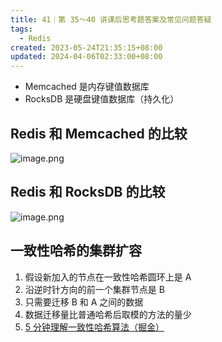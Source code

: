 ```yaml
---
title: 41｜第 35～40 讲课后思考题答案及常见问题答疑
tags:
  - Redis
created: 2023-05-24T21:35:15+08:00
updated: 2024-04-06T02:33:00+08:00
---
```


- Memcached 是内存键值数据库
- RocksDB 是硬盘键值数据库（持久化）

## Redis 和 Memcached 的比较

![image.png](https://cdn.jsdelivr.net/gh/11ze/static/images/redis-41-1.png)

## Redis 和 RocksDB 的比较

![image.png](https://cdn.jsdelivr.net/gh/11ze/static/images/redis-41-2.png)

## 一致性哈希的集群扩容

1. 假设新加入的节点在一致性哈希圆环上是 A
2. 沿逆时针方向的前一个集群节点是 B
3. 只需要迁移 B 和 A 之间的数据
4. 数据迁移量比普通哈希后取模的方法的量少
5. [5 分钟理解一致性哈希算法（掘金）](https://juejin.cn/post/6844903750860013576)
